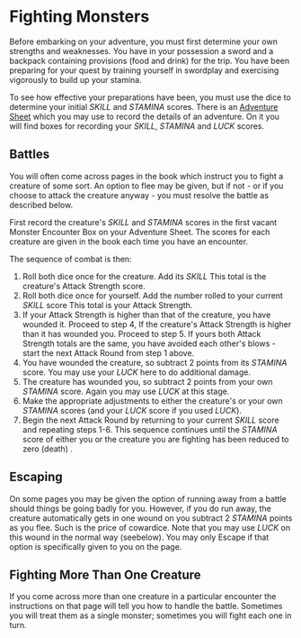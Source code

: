 # Fighting Monsters

Before embarking on your adventure, you must first determine your own strengths
and weaknesses. You have in your possession a sword and a backpack containing
provisions (food and drink) for the trip. You have been preparing for your quest
by training yourself in swordplay and exercising vigorously to build up your
stamina.

To see how effective your preparations have been, you must use the dice to
determine your initial *SKILL* and *STAMINA* scores. There is an
[Adventure Sheet](./adventure-sheet.jpg) which you may use to record the details
of an adventure. On it you will find boxes for recording your *SKILL*, *STAMINA* and
*LUCK* scores.

## Battles

You will often come across pages in the book which instruct you to fight a
creature of some sort. An option to flee may be given, but if not - or if you
choose to attack the creature anyway - you must resolve the battle as described
below.

First record the creature's *SKILL* and *STAMINA* scores in the first vacant Monster
Encounter Box on your Adventure Sheet. The scores for each creature are given in
the book each time you have an encounter.

The sequence of combat is then:

1. Roll both dice once for the creature. Add its *SKILL* This total is the
   creature's Attack Strength score.
2. Roll both dice once for yourself. Add the number rolled to your current *SKILL*
   score This total is your Attack Strength.
3. If your Attack Strength is higher than that of the creature, you have wounded
   it. Proceed to step 4, If the creature's Attack Strength is higher than it
   has wounded you. Proceed to step 5. If yours both Attack Strength totals are
   the same, you have avoided each other's blows - start the next Attack Round
   from step 1 above.
4. You have wounded the creature, so subtract 2 points from its *STAMINA* score.
   You may use your *LUCK* here to do additional damage.
5. The creature has wounded you, so subtract 2 points from your own *STAMINA*
   score. Again you may use *LUCK* at this stage.
6. Make the appropriate adjustments to either the creature's or your own *STAMINA*
   scores (and your *LUCK* score if you used *LUCK*).
7. Begin the next Attack Round by returning to your current *SKILL* score and
   repeating steps 1-6. This sequence continues until the *STAMINA* score of
   either you or the creature you are fighting has been reduced to zero (death)
   .

## Escaping

On some pages you may be given the option of running away from a battle should
things be going badly for you. However, if you do run away, the creature
automatically gets in one wound on you subtract 2 *STAMINA* points as you flee.
Such is the price of cowardice. Note that you may use *LUCK* on this wound in the
normal way (seebelow). You may only Escape if that option is specifically given
to you on the page.

## Fighting More Than One Creature

If you come across more than one creature in a particular encounter the
instructions on that page will tell you how to handle the battle. Sometimes you
will treat them as a single monster; sometimes you will fight each one in turn.
